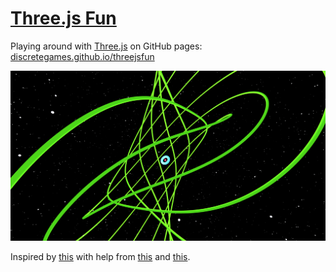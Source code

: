 # [Three.js Fun](https://discretegames.github.io/threejsfun/)

Playing around with [Three.js](https://threejs.org/) on GitHub pages: [discretegames.github.io/threejsfun](https://discretegames.github.io/threejsfun)

![screenshot](/screenshot.png)

Inspired by [this](https://youtu.be/Q7AOvWpIVHU) with help from
[this](https://threejsfundamentals.org/threejs/lessons/threejs-primitives.html) and
[this](https://datagenetics.com/blog/january32020/index.html).
